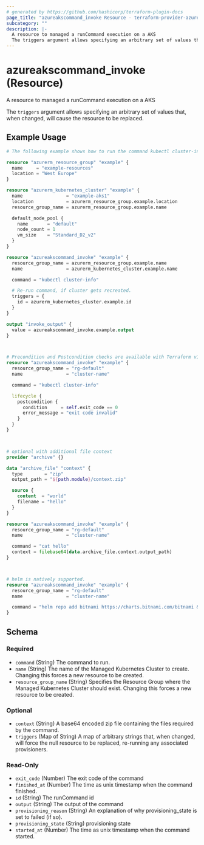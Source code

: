 ```yaml
---
# generated by https://github.com/hashicorp/terraform-plugin-docs
page_title: "azureakscommand_invoke Resource - terraform-provider-azureakscommand"
subcategory: ""
description: |-
  A resource to managed a runCommand execution on a AKS
  The triggers argument allows specifying an arbitrary set of values that, when changed, will cause the resource to be replaced.
---
```


# azureakscommand_invoke (Resource)

A resource to managed a runCommand execution on a AKS

The `triggers` argument allows specifying an arbitrary set of values that, when changed, will cause the resource to be replaced.

## Example Usage

```terraform
# The following example shows how to run the command kubectl cluster-info inside a AKS cluster

resource "azurerm_resource_group" "example" {
  name     = "example-resources"
  location = "West Europe"
}

resource "azurerm_kubernetes_cluster" "example" {
  name                = "example-aks1"
  location            = azurerm_resource_group.example.location
  resource_group_name = azurerm_resource_group.example.name

  default_node_pool {
    name       = "default"
    node_count = 1
    vm_size    = "Standard_D2_v2"
  }
}

resource "azureakscommand_invoke" "example" {
  resource_group_name = azurerm_resource_group.example.name
  name                = azurerm_kubernetes_cluster.example.name

  command = "kubectl cluster-info"

  # Re-run command, if cluster gets recreated.
  triggers = {
    id = azurerm_kubernetes_cluster.example.id
  }
}

output "invoke_output" {
  value = azureakscommand_invoke.example.output
}



# Precondition and Postcondition checks are available with Terraform v1.2.0 and later.
resource "azureakscommand_invoke" "example" {
  resource_group_name = "rg-default"
  name                = "cluster-name"

  command = "kubectl cluster-info"

  lifecycle {
    postcondition {
      condition     = self.exit_code == 0
      error_message = "exit code invalid"
    }
  }
}



# optional with additional file context
provider "archive" {}

data "archive_file" "context" {
  type        = "zip"
  output_path = "${path.module}/context.zip"

  source {
    content  = "world"
    filename = "hello"
  }
}

resource "azureakscommand_invoke" "example" {
  resource_group_name = "rg-default"
  name                = "cluster-name"

  command = "cat hello"
  context = filebase64(data.archive_file.context.output_path)
}



# helm is natively supported.
resource "azureakscommand_invoke" "example" {
  resource_group_name = "rg-default"
  name                = "cluster-name"

  command = "helm repo add bitnami https://charts.bitnami.com/bitnami && helm repo update && helm install my-release bitnami/nginx"
}
```

<!-- schema generated by tfplugindocs -->
## Schema

### Required

- `command` (String) The command to run.
- `name` (String) The name of the Managed Kubernetes Cluster to create. Changing this forces a new resource to be created.
- `resource_group_name` (String) Specifies the Resource Group where the Managed Kubernetes Cluster should exist. Changing this forces a new resource to be created.

### Optional

- `context` (String) A base64 encoded zip file containing the files required by the command.
- `triggers` (Map of String) A map of arbitrary strings that, when changed, will force the null resource to be replaced, re-running any associated provisioners.

### Read-Only

- `exit_code` (Number) The exit code of the command
- `finished_at` (Number) The time as unix timestamp when the command finished.
- `id` (String) The runCommand id
- `output` (String) The output of the command
- `provisioning_reason` (String) An explanation of why provisioning_state is set to failed (if so).
- `provisioning_state` (String) provisioning state
- `started_at` (Number) The time as unix timestamp when the command started.


